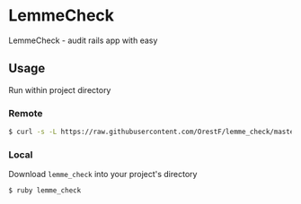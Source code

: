 # LemmeCheck

LemmeCheck - audit rails app with easy

## Usage

Run within project directory

### Remote

```bash
$ curl -s -L https://raw.githubusercontent.com/OrestF/lemme_check/master/lemme_check | ruby /dev/stdin .
```
### Local

Download `lemme_check` into your project's directory

```bash
$ ruby lemme_check
```
